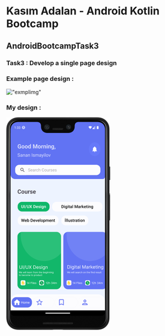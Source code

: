 #  Kasım Adalan - Android Kotlin Bootcamp 
## AndroidBootcampTask3 
### Task3 : Develop a single page design<br/> 
### Example page design :  <br/>
!["exmplimg"](https://sananismayilov.000webhostapp.com/preview%20(1).jpg) <br/>

### My design : 
!["img1"](https://github.com/SananIsmayilov/AndroidBootcampTask3/blob/master/screenshot/screenshot1.png)
